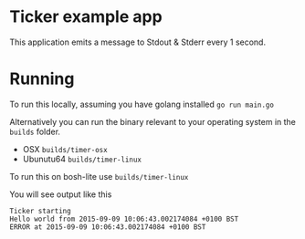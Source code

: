 # Ticker example app

This application emits a message to Stdout & Stderr every 1 second. 

# Running

To run this locally, assuming you have golang installed
`go run main.go`

Alternatively you can run the binary relevant to your operating system in the `builds` folder.

* OSX `builds/timer-osx`
* Ubunutu64 `builds/timer-linux`

To run this on bosh-lite use `builds/timer-linux`

You will see output like this
```
Ticker starting
Hello world from 2015-09-09 10:06:43.002174084 +0100 BST
ERROR at 2015-09-09 10:06:43.002174084 +0100 BST
```